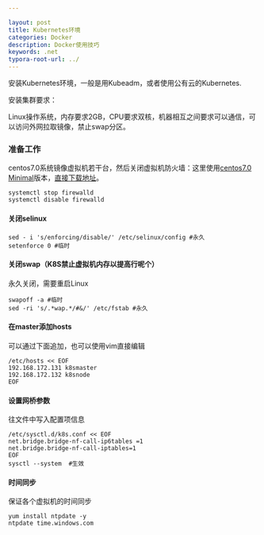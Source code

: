 ```yaml
---

layout: post
title: Kubernetes环境
categories: Docker
description: Docker使用技巧
keywords: .net
typora-root-url: ../
---
```

安装Kubernetes环境，一般是用Kubeadm，或者使用公有云的Kubernetes.

安装集群要求：

Linux操作系统，内存要求2GB，CPU要求双核，机器相互之间要求可以通信，可以访问外网拉取镜像，禁止swap分区。

### 准备工作

centos7.0系统镜像虚拟机若干台，然后关闭虚拟机防火墙：这里使用[centos7.0 Minimal](http://ftp.tku.edu.tw/Linux/CentOS/7.7.1908/isos/x86_64/CentOS-7-x86_64-Minimal-1908.torrent)版本，[直接下载地址](http://ftp.tku.edu.tw/Linux/CentOS/7.7.1908/isos/x86_64/CentOS-7-x86_64-Minimal-1908.iso)。

````shell
systemctl stop firewalld
systemctl disable firewalld
````

#### 关闭selinux

````shell
sed - i 's/enforcing/disable/' /etc/selinux/config #永久
setenforce 0 #临时
````

#### 关闭swap（K8S禁止虚拟机内存以提高行呢个）

永久关闭，需要重启Linux

````shell
swapoff -a #临时
sed -ri 's/.*wap.*/#&/' /etc/fstab #永久
````

#### 在master添加hosts

可以通过下面追加，也可以使用vim直接编辑

````shell
/etc/hosts << EOF
192.168.172.131 k8smaster
192.168.172.132 k8snode
EOF
````

#### 设置网桥参数

往文件中写入配置项信息

````shell
/etc/sysctl.d/k8s.conf << EOF
net.bridge.bridge-nf-call-ip6tables =1
net.bridge.bridge-nf-call-iptables=1
EOF
sysctl --system  #生效
````

#### 时间同步

保证各个虚拟机的时间同步

````shel
yum install ntpdate -y
ntpdate time.windows.com
````



